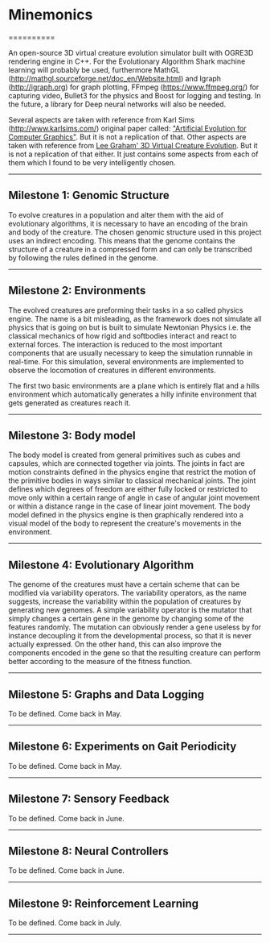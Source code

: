 # Minemonics
==========

An open-source 3D virtual creature evolution simulator built with OGRE3D rendering engine in C++. For the Evolutionary Algorithm Shark machine learning will probably be used, furthermore MathGL (http://mathgl.sourceforge.net/doc_en/Website.html) and Igraph (http://igraph.org) for graph plotting, FFmpeg (https://www.ffmpeg.org/) for capturing video, Bullet3 for the physics and Boost for logging and testing. In the future, a library for Deep neural networks will also be needed.

Several aspects are taken with reference from Karl Sims (http://www.karlsims.com/) original paper called: ["Artificial Evolution for Computer Graphics"](http://www.karlsims.com/papers/siggraph91.html). But it is not a replication of that. Other aspects are taken with reference from [Lee Graham' 3D Virtual Creature Evolution](https://en.wikipedia.org/wiki/3D_Virtual_Creature_Evolution). But it is not a replication of that either. It just contains some aspects from each of them which I found to be very intelligently chosen. 

***

## Milestone 1: Genomic Structure

To evolve creatures in a population and alter them with the aid of evolutionary algorithms, it is necessary to have an encoding of the brain and body of the creature. The chosen genomic structure used in this project uses an indirect encoding. This means that the genome contains the structure of a creature in a compressed form and can only be transcribed by following the rules defined in the genome. 

***

## Milestone 2: Environments

The evolved creatures are preforming their tasks in a so called physics engine. The name is a bit misleading, as the framework does not simulate all physics that is going on but is built to simulate Newtonian Physics i.e. the classical mechanics of how rigid and softbodies interact and react to external forces. The interaction is reduced to the most important components that are usually necessary to keep the simulation runnable in real-time. For this simulation, several environments are implemented to observe the locomotion of creatures in different environments.

The first two basic environments are a plane which is entirely flat and a hills environment which automatically generates a hilly infinite environment that gets generated as creatures reach it.
***

## Milestone 3: Body model

The body model is created from general primitives such as cubes and capsules, which are connected together via joints. The joints in fact are motion constraints defined in the physics engine that restrict the motion of the primitive bodies in ways similar to classical mechanical joints. The joint defines which degrees of freedom are either fully locked or restricted to move only within a certain range of angle in case of angular joint movement or within a distance range in the case of linear joint movement. The body model defined in the physics engine is then graphically rendered into a visual model of the body to represent the creature's movements in the environment.

***

## Milestone 4: Evolutionary Algorithm

The genome of the creatures must have a certain scheme that can be modified via variability operators. The variability operators, as the name suggests, increase the variability within the population of creatures by generating new genomes. A simple variability operator is the mutator that simply changes a certain gene in the genome by changing some of the features randomly. The mutation can obviously render a gene useless by for instance decoupling it from the developmental process, so that it is never actually expressed. On the other hand, this can also improve the components encoded in the gene so that the resulting creature can perform better according to the measure of the fitness function.
***

## Milestone 5: Graphs and Data Logging

To be defined. Come back in May.
***

## Milestone 6: Experiments on Gait Periodicity
To be defined. Come back in May.
***

## Milestone 7: Sensory Feedback
To be defined. Come back in June.
***

## Milestone 8: Neural Controllers
To be defined. Come back in June.
***

## Milestone 9: Reinforcement Learning
To be defined. Come back in July.
***
